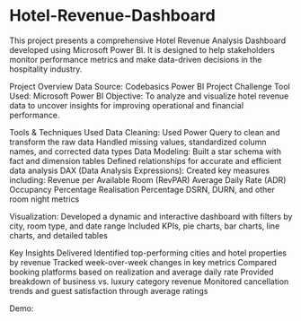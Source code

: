 # Hotel-Revenue-Dashboard
This project presents a comprehensive Hotel Revenue Analysis Dashboard developed using Microsoft Power BI. It is designed to help stakeholders monitor performance metrics and make data-driven decisions in the hospitality industry.

Project Overview
Data Source: Codebasics Power BI Project Challenge
Tool Used: Microsoft Power BI
Objective: To analyze and visualize hotel revenue data to uncover insights for improving operational and financial performance.

Tools & Techniques Used
Data Cleaning:
  Used Power Query to clean and transform the raw data
  Handled missing values, standardized column names, and corrected data types
Data Modeling:
  Built a star schema with fact and dimension tables
  Defined relationships for accurate and efficient data analysis
DAX (Data Analysis Expressions):
  Created key measures including:
  Revenue per Available Room (RevPAR)
  Average Daily Rate (ADR)
  Occupancy Percentage
  Realisation Percentage
  DSRN, DURN, and other room night metrics

Visualization:
  Developed a dynamic and interactive dashboard with filters by city, room type, and date range
  Included KPIs, pie charts, bar charts, line charts, and detailed tables

Key Insights Delivered
  Identified top-performing cities and hotel properties by revenue
  Tracked week-over-week changes in key metrics
  Compared booking platforms based on realization and average daily rate
  Provided breakdown of business vs. luxury category revenue
  Monitored cancellation trends and guest satisfaction through average ratings

Demo:
